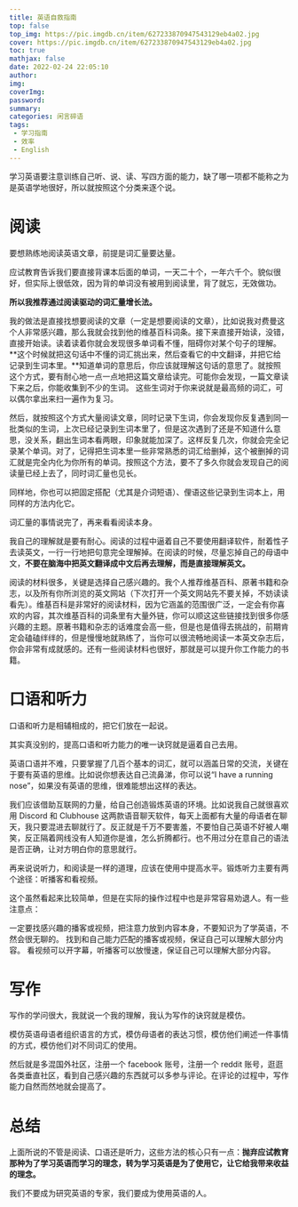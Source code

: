 ```yaml
---
title: 英语自救指南
top: false
top_img: https://pic.imgdb.cn/item/627233870947543129eb4a02.jpg
cover: https://pic.imgdb.cn/item/627233870947543129eb4a02.jpg
toc: true
mathjax: false
date: 2022-02-24 22:05:10
author:
img:
coverImg:
password:
summary:
categories: 闲言碎语
tags:
 - 学习指南
 - 效率
 - English
---
```


学习英语要注意训练自己听、说、读、写四方面的能力，缺了哪一项都不能称之为是英语学地很好，所以就按照这个分类来逐个说。

# 阅读

要想熟练地阅读英语文章，前提是词汇量要达量。

应试教育告诉我们要直接背课本后面的单词，一天二十个，一年六千个。貌似很好，但实际上很低效，因为背的单词没有被用到阅读里，背了就忘，无效做功。

**所以我推荐通过阅读驱动的词汇量增长法。**

我的做法是直接找想要阅读的文章（一定是想要阅读的文章），比如说我对费曼这个人非常感兴趣，那么我就会找到他的维基百科词条。接下来直接开始读，没错，直接开始读。读着读着你就会发现很多单词看不懂，阻碍你对某个句子的理解。**这个时候就把这句话中不懂的词汇挑出来，然后查看它的中文翻译，并把它给记录到生词本里。**知道单词的意思后，你应该就理解这句话的意思了。就按照这个方式，要有耐心地一点一点地把这篇文章给读完。可能你会发现，一篇文章读下来之后，你能收集到不少的生词。
这些生词对于你来说就是最高频的词汇，可以偶尔拿出来扫一遍作为复习。

然后，就按照这个方式大量阅读文章，同时记录下生词，你会发现你反复遇到同一批类似的生词，上次已经记录到生词本里了，但是这次遇到了还是不知道什么意思，没关系，翻出生词本看两眼，印象就能加深了。这样反复几次，你就会完全记录某个单词。对了，记得把生词本里一些非常熟悉的词汇给删掉，这个被删掉的词汇就是完全内化为你所有的单词。按照这个方法，要不了多久你就会发现自己的阅读量已经上去了，同时词汇量也见长。

同样地，你也可以把固定搭配（尤其是介词短语）、俚语这些记录到生词本上，用同样的方法内化它。

词汇量的事情说完了，再来看看阅读本身。

我自己的理解就是要有耐心。阅读的过程中逼着自己不要使用翻译软件，耐着性子去读英文，一行一行地把句意完全理解掉。在阅读的时候，尽量忘掉自己的母语中文，**不要在脑海中把英文翻译成中文后再去理解，而是直接理解英文。**

阅读的材料很多，关键是选择自己感兴趣的。我个人推荐维基百科、原著书籍和杂志，以及所有你所浏览的英文网站（下次打开一个英文网站先不要关掉，不妨读读看先）。维基百科是非常好的阅读材料，因为它涵盖的范围很广泛，一定会有你喜欢的内容，其次维基百科的词条里有大量外链，你可以顺这这些链接找到很多你感兴趣的主题。原著书籍和杂志的话难度会高一些，但是也是值得去挑战的，前期肯定会磕磕绊绊的，但是慢慢地就熟练了，当你可以很流畅地阅读一本英文杂志后，你会非常有成就感的。还有一些阅读材料也很好，那就是可以提升你工作能力的书籍。

# 口语和听力
口语和听力是相辅相成的，把它们放在一起说。

其实真没别的，提高口语和听力能力的唯一诀窍就是逼着自己去用。

英语口语并不难，只要掌握了几百个基本的词汇，就可以涵盖日常的交流，关键在于要有英语的思维。比如说你想表达自己流鼻涕，你可以说“I have a running nose”，如果没有英语的思维，很难能想出这样的表达。

我们应该借助互联网的力量，给自己创造锻炼英语的环境。比如说我自己就很喜欢用 Discord 和 Clubhouse 这两款语音聊天软件，每天上面都有大量的母语者在聊天，我只要混进去聊就行了。反正就是千万不要害羞，不要怕自己英语不好被人嘲笑，反正隔着网线没有人知道你是谁，怎么折腾都行。也不用过分在意自己的语法是否正确，让对方明白你的意思就行。

再来说说听力，和阅读是一样的道理，应该在使用中提高水平。锻炼听力主要有两个途径：听播客和看视频。

这个虽然看起来比较简单，但是在实际的操作过程中也是非常容易劝退人。有一些注意点：

一定要找感兴趣的播客或视频，把注意力放到内容本身，不要知识为了学英语，不然会很无聊的。
找到和自己能力匹配的播客或视频，保证自己可以理解大部分内容。
看视频可以开字幕，听播客可以放慢速，保证自己可以理解大部分内容。

# 写作
写作的学问很大，我就说一个我的理解，我认为写作的诀窍就是模仿。

模仿英语母语者组织语言的方式，模仿母语者的表达习惯，模仿他们阐述一件事情的方式，模仿他们对不同词汇的使用。

然后就是多混国外社区，注册一个 facebook 账号，注册一个 reddit 账号，逛逛各类垂直社区，看到自己感兴趣的东西就可以多参与评论。在评论的过程中，写作能力自然而然地就会提高了。

# 总结
上面所说的不管是阅读、口语还是听力，这些方法的核心只有一点：**抛弃应试教育那种为了学习英语而学习的理念，转为学习英语是为了使用它，让它给我带来收益的理念。**

我们不要成为研究英语的专家，我们要成为使用英语的人。


